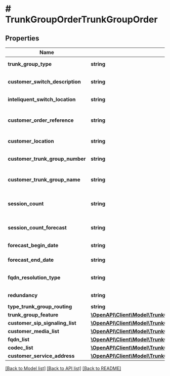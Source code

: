 # # TrunkGroupOrderTrunkGroupOrder

## Properties

Name | Type | Description | Notes
------------ | ------------- | ------------- | -------------
**trunk_group_type** | **string** | Type of Trunk Group | [optional]
**customer_switch_description** | **string** | Customer Switch Description | [optional]
**inteliquent_switch_location** | **string** | IQNT Switch Location Info | [optional]
**customer_order_reference** | **string** | Alphanumeric order reference name | [optional]
**customer_location** | **string** | Customer Location | [optional]
**customer_trunk_group_number** | **string** | Customer Trunk Group Number | [optional]
**customer_trunk_group_name** | **string** | Customer Trunk Group Name | [optional]
**session_count** | **string** | Session Count should be less than 100 | [optional]
**session_count_forecast** | **string** | Session Count forecast | [optional]
**forecast_begin_date** | **string** | Forecast begin date | [optional]
**forecast_end_date** | **string** | Forecast end date | [optional]
**fqdn_resolution_type** | **string** | FQDN Resolution Type | [optional]
**redundancy** | **string** | Redundancy Flag | [optional]
**type_trunk_group_routing** | **string** | Routing Type | [optional]
**trunk_group_feature** | [**\OpenAPI\Client\Model\TrunkGroupOrderTrunkGroupOrderTrunkGroupFeature**](TrunkGroupOrderTrunkGroupOrderTrunkGroupFeature.md) |  | [optional]
**customer_sip_signaling_list** | [**\OpenAPI\Client\Model\TrunkGroupOrderTrunkGroupOrderCustomerSipSignalingList**](TrunkGroupOrderTrunkGroupOrderCustomerSipSignalingList.md) |  | [optional]
**customer_media_list** | [**\OpenAPI\Client\Model\TrunkGroupOrderTrunkGroupOrderCustomerMediaList**](TrunkGroupOrderTrunkGroupOrderCustomerMediaList.md) |  | [optional]
**fqdn_list** | [**\OpenAPI\Client\Model\TrunkGroupOrderTrunkGroupOrderFqdnList**](TrunkGroupOrderTrunkGroupOrderFqdnList.md) |  | [optional]
**codec_list** | [**\OpenAPI\Client\Model\TrunkGroupOrderTrunkGroupOrderCodecList**](TrunkGroupOrderTrunkGroupOrderCodecList.md) |  | [optional]
**customer_service_address** | [**\OpenAPI\Client\Model\TrunkGroupOrderTrunkGroupOrderCustomerServiceAddress**](TrunkGroupOrderTrunkGroupOrderCustomerServiceAddress.md) |  | [optional]

[[Back to Model list]](../../README.md#models) [[Back to API list]](../../README.md#endpoints) [[Back to README]](../../README.md)
